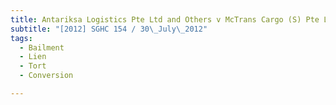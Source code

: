 ```yaml
---
title: Antariksa Logistics Pte Ltd and Others v McTrans Cargo (S) Pte Ltd 
subtitle: "[2012] SGHC 154 / 30\_July\_2012"
tags:
  - Bailment
  - Lien
  - Tort
  - Conversion

---
```


